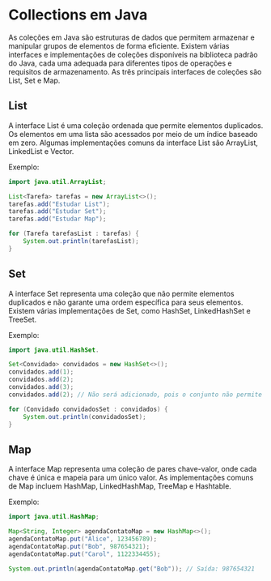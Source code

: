 # Collections em Java

As coleções em Java são estruturas de dados que permitem armazenar e manipular grupos de elementos de forma eficiente. Existem várias interfaces e implementações de coleções disponíveis na biblioteca padrão do Java, cada uma adequada para diferentes tipos de operações e requisitos de armazenamento. As três principais interfaces de coleções são List, Set e Map.

## List
A interface List é uma coleção ordenada que permite elementos duplicados. Os elementos em uma lista são acessados por meio de um índice baseado em zero. Algumas implementações comuns da interface List são ArrayList, LinkedList e Vector.

Exemplo:
```java 
import java.util.ArrayList;

List<Tarefa> tarefas = new ArrayList<>();
tarefas.add("Estudar List");
tarefas.add("Estudar Set");
tarefas.add("Estudar Map");

for (Tarefa tarefasList : tarefas) {
    System.out.println(tarefasList);
}
````
## Set
A interface Set representa uma coleção que não permite elementos duplicados e não garante uma ordem específica para seus elementos. Existem várias implementações de Set, como HashSet, LinkedHashSet e TreeSet.

Exemplo:
```java
import java.util.HashSet.

Set<Convidado> convidados = new HashSet<>();
convidados.add(1);
convidados.add(2);
convidados.add(3);
convidados.add(2); // Não será adicionado, pois o conjunto não permite duplicatas

for (Convidado convidadosSet : convidados) {
    System.out.println(convidadosSet);
}
````
## Map
A interface Map representa uma coleção de pares chave-valor, onde cada chave é única e mapeia para um único valor. As implementações comuns de Map incluem HashMap, LinkedHashMap, TreeMap e Hashtable.

Exemplo:
```java
import java.util.HashMap;

Map<String, Integer> agendaContatoMap = new HashMap<>();
agendaContatoMap.put("Alice", 123456789);
agendaContatoMap.put("Bob", 987654321);
agendaContatoMap.put("Carol", 1122334455);

System.out.println(agendaContatoMap.get("Bob")); // Saída: 987654321
